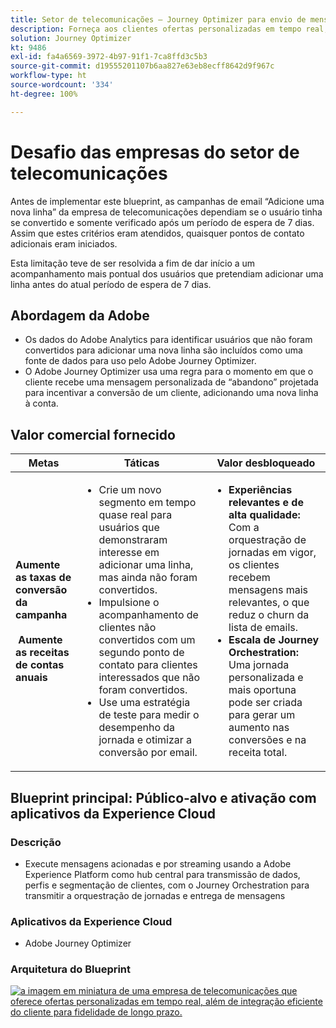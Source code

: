 ```yaml
---
title: Setor de telecomunicações – Journey Optimizer para envio de mensagens acionadas
description: Forneça aos clientes ofertas personalizadas em tempo real, além de uma integração eficiente do cliente para fidelidade de longo prazo.
solution: Journey Optimizer
kt: 9486
exl-id: fa4a6569-3972-4b97-91f1-7ca8ffd3c5b3
source-git-commit: d19555201107b6aa827e63eb8ecff8642d9f967c
workflow-type: ht
source-wordcount: '334'
ht-degree: 100%

---
```


# Desafio das empresas do setor de telecomunicações

Antes de implementar este blueprint, as campanhas de email “Adicione uma nova linha” da empresa de telecomunicações dependiam se o usuário tinha se convertido e somente verificado após um período de espera de 7 dias. Assim que estes critérios eram atendidos, quaisquer pontos de contato adicionais eram iniciados.

Esta limitação teve de ser resolvida a fim de dar início a um acompanhamento mais pontual dos usuários que pretendiam adicionar uma linha antes do atual período de espera de 7 dias.

## Abordagem da Adobe

* Os dados do Adobe Analytics para identificar usuários que não foram convertidos para adicionar uma nova linha são incluídos como uma fonte de dados para uso pelo Adobe Journey Optimizer.
* O Adobe Journey Optimizer usa uma regra para o momento em que o cliente recebe uma mensagem personalizada de “abandono” projetada para incentivar a conversão de um cliente, adicionando uma nova linha à conta.


## Valor comercial fornecido

| Metas | Táticas | Valor desbloqueado |
|---|---|---|
| **Aumente as taxas de conversão da campanha **<br></br>** Aumente as receitas de contas anuais**</ul> | <ul><li>Crie um novo segmento em tempo quase real para usuários que demonstraram interesse em adicionar uma linha, mas ainda não foram convertidos.</li><li>Impulsione o acompanhamento de clientes não convertidos com um segundo ponto de contato para clientes interessados que não foram convertidos. </li><li>Use uma estratégia de teste para medir o desempenho da jornada e otimizar a conversão por email.</li></ul> | <ul><li><strong>Experiências relevantes e de alta qualidade:</strong> Com a orquestração de jornadas em vigor, os clientes recebem mensagens mais relevantes, o que reduz o churn da lista de emails.</li><li><strong>Escala de Journey Orchestration:</strong> Uma jornada personalizada e mais oportuna pode ser criada para gerar um aumento nas conversões e na receita total.</li></ul> |

## Blueprint principal: Público-alvo e ativação com aplicativos da Experience Cloud

### Descrição

<ul><li>Execute mensagens acionadas e por streaming usando a Adobe Experience Platform como hub central para transmissão de dados, perfis e segmentação de clientes, com o Journey Orchestration para transmitir a orquestração de jornadas e entrega de mensagens</li></ul>

### Aplicativos da Experience Cloud

<ul><li>Adobe Journey Optimizer</li></ul>

### Arquitetura do Blueprint

<a href="https://experienceleague.adobe.com/docs/blueprints-learn/architecture/customer-journeys/journey-optimizer.html?lang=pt-BR"><img alt="a imagem em miniatura de uma empresa de telecomunicações que oferece ofertas personalizadas em tempo real, além de integração eficiente do cliente para fidelidade de longo prazo." src="https://experienceleague.adobe.com/docs/blueprints-learn/assets/journey-optimizer.png?lang=en"/></a>
